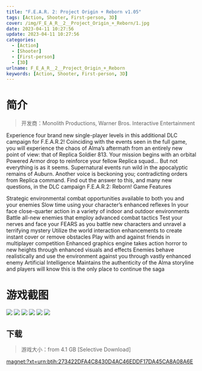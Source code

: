 ```yaml
---
title: "F.E.A.R. 2: Project Origin + Reborn v1.05"
tags: [Action, Shooter, First-person, 3D]
cover: /img/F_E_A_R__2__Project_Origin_+_Reborn/1.jpg
date: 2023-04-11 10:27:56
update: 2023-04-11 10:27:56
categories: 
  - [Action]
  - [Shooter]
  - [First-person]
  - [3D]
urlname: F_E_A_R__2__Project_Origin_+_Reborn
keywords: [Action, Shooter, First-person, 3D]
---
```

# 简介

> 开发商：Monolith Productions, Warner Bros. Interactive Entertainment

Experience four brand new single-player levels in this additional DLC campaign for F.E.A.R.2! Coinciding with the events seen in the full game, you will experience the chaos of Alma’s aftermath from an entirely new point of view: that of Replica Soldier 813. Your mission begins with an orbital Powered Armor drop to reinforce your fellow Replica squad… But not everything is as it seems. Supernatural events run wild in the apocalyptic remains of Auburn. Another voice is beckoning you; contradicting orders from Replica command. Find out the answer to this, and many new questions, in the DLC campaign F.E.A.R.2: Reborn!
Game Features

Strategic environmental combat opportunities available to both you and your enemies
Slow time using your character’s enhanced reflexes
In your face close-quarter action in a variety of indoor and outdoor environments
Battle all-new enemies that employ advanced combat tactics
Test your nerves and face your FEARS as you battle new characters and unravel a terrifying mystery
Utilize the world interaction enhancements to create instant cover or remove obstacles
Play with and against friends in multiplayer competition
Enhanced graphics engine takes action horror to new heights through enhanced visuals and effects
Enemies behave realistically and use the environment against you through vastly enhanced enemy Artificial Intelligence
Maintains the authenticity of the Alma storyline and players will know this is the only place to continue the saga

# 游戏截图

![](/img/F_E_A_R__2__Project_Origin_+_Reborn/2.jpg)
![](/img/F_E_A_R__2__Project_Origin_+_Reborn/3.jpg)
![](/img/F_E_A_R__2__Project_Origin_+_Reborn/4.jpg)
![](/img/F_E_A_R__2__Project_Origin_+_Reborn/5.jpg)
![](/img/F_E_A_R__2__Project_Origin_+_Reborn/6.jpg)
![](/img/F_E_A_R__2__Project_Origin_+_Reborn/7.jpg)


## 下载

> 游戏大小：from 4.1 GB [Selective Download]

[magnet:?xt=urn:btih:273422DFA4C8430D4AC46EDDF17DA45CA8A08A6E](magnet:?xt=urn:btih:273422DFA4C8430D4AC46EDDF17DA45CA8A08A6E)